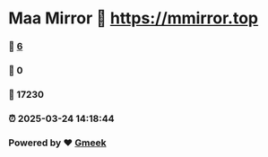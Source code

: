 # Maa Mirror :link: https://mmirror.top 
### :page_facing_up: [6](https://mmirror.top/tag.html) 
### :speech_balloon: 0 
### :hibiscus: 17230 
### :alarm_clock: 2025-03-24 14:18:44 
### Powered by :heart: [Gmeek](https://github.com/Meekdai/Gmeek)
